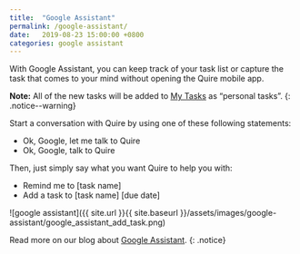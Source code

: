 ```yaml
---
title:  "Google Assistant"
permalink: /google-assistant/ 
date:   2019-08-23 15:00:00 +0800
categories: google assistant
---
```

With Google Assistant, you can keep track of your task list or capture the task that comes to your mind without opening the Quire mobile app. 

**Note:** All of the new tasks will be added to [My Tasks](https://quire.io/guide/my-tasks/) as “personal tasks”.
{: .notice--warning}



Start a conversation with Quire by using one of these following statements:
- Ok, Google, let me talk to Quire
- Ok, Google, talk to Quire


Then, just simply say what you want Quire to help you with:

- Remind me to [task name]
- Add a task to [task name] [due date]


![google assistant]({{ site.url }}{{ site.baseurl }}/assets/images/google-assistant/google_assistant_add_task.png)


Read more on our blog about [Google Assistant](https://quire.io/blog/p/google-assistant.html).
{: .notice}